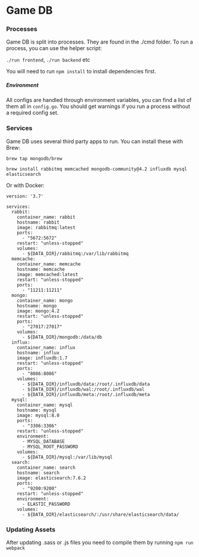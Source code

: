 # Game DB

### Processes

Game DB is split into processes. They are found in the ./cmd folder. To run a process, you can use the helper script:

`./run frontend`, `./run backend` etc

You will need to run `npm install` to install dependencies first.

##### Environment

All configs are handled through environment variables, you can find a list of them all in `config.go`.
You should get warnings if you run a process without a required config set.

### Services

Game DB uses several third party apps to run. You can install these with Brew:

`brew tap mongodb/brew`

`brew install rabbitmq memcached mongodb-community@4.2 influxdb mysql elasticsearch` 

Or with Docker:

```
version: '3.7'

services:
  rabbit:
    container_name: rabbit
    hostname: rabbit
    image: rabbitmq:latest
    ports:
      - "5672:5672"
    restart: "unless-stopped"
    volumes:
      - ${DATA_DIR}/rabbitmq:/var/lib/rabbitmq
  memcache:
    container_name: memcache
    hostname: memcache
    image: memcached:latest
    restart: "unless-stopped"
    ports:
      - "11211:11211"
  mongo:
    container_name: mongo
    hostname: mongo
    image: mongo:4.2
    restart: "unless-stopped"
    ports:
      - "27017:27017"
    volumes:
      - ${DATA_DIR}/mongodb:/data/db
  influx:
    container_name: influx
    hostname: influx
    image: influxdb:1.7
    restart: "unless-stopped"
    ports:
      - "8086:8086"
    volumes:
      - ${DATA_DIR}/influxdb/data:/root/.influxdb/data
      - ${DATA_DIR}/influxdb/wal:/root/.influxdb/wal
      - ${DATA_DIR}/influxdb/meta:/root/.influxdb/meta
  mysql:
    container_name: mysql
    hostname: mysql
    image: mysql:8.0
    ports:
      - "3306:3306"
    restart: "unless-stopped"
    environment:
      - MYSQL_DATABASE
      - MYSQL_ROOT_PASSWORD
    volumes:
      - ${DATA_DIR}/mysql:/var/lib/mysql
  search:
    container_name: search
    hostname: search
    image: elasticsearch:7.6.2
    ports:
      - "9200:9200"
    restart: "unless-stopped"
    environment:
      - ELASTIC_PASSWORD
    volumes:
      - ${DATA_DIR}/elasticsearch/:/usr/share/elasticsearch/data/
```

### Updating Assets

After updating .sass or .js files you need to compile them by running `npm run webpack`
